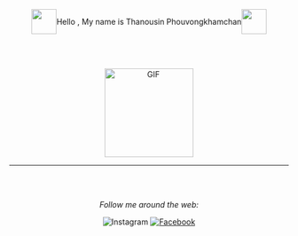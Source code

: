 <div align="center">
  
  <div style="display: flex;justify-content: center;align-items: center;"><img width="45px" src="https://media.tenor.com/images/3b388fe03da271d2674faf85eb7c3fcd/tenor.gif" />     Hello , My name is Thanousin Phouvongkhamchan     <img width="45px" src="https://media.tenor.com/images/3b388fe03da271d2674faf85eb7c3fcd/tenor.gif" /></div>
  
  <br/><br/>
  
  <img align="center" alt="GIF" height="160px" src="https://media.giphy.com/media/du3J3cXyzhj75IOgvA/giphy.gif" />
  
  <hr/>
  
  <br/><br/>

<i>Follow me around the web:</i><br>

<img src="https://img.shields.io/badge/Instagram-%23E4405F.svg?&style=flat-square&logo=instagram&logoColor=white" alt="Instagram">
<a href="https://www.facebook.com/thanusin.pouvongkhamchan/" target="_blank"><img src="https://img.shields.io/badge/Facebook-%231877F2.svg?&style=flat-square&logo=facebook&logoColor=white" alt="Facebook"></a>

</div>
